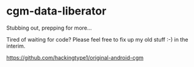 cgm-data-liberator
==================

Stubbing out, prepping for more...

Tired of waiting for code? Please feel free to fix up my old stuff :-) in the interim.

https://github.com/hackingtype1/original-android-cgm
